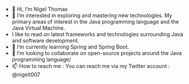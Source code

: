 - 👋 Hi, I’m Nigel Thomas
- 👀 I’m interested in exploring and mastering new technologies. My primary areas of interest in the Java programming language and the Java Virtual Machine. 
- I like to read on latest frameworks and technologies surrounding Java and software development. 
- 🌱 I’m currently learning Spring and Spring Boot.
- 💞️ I’m looking to collaborate on open-source projects around the Java programming language/
- 📫 How to reach me : You can reach me via my Twitter account : @nigelt007

<!---
nigelt007/nigelt007 is a ✨ special ✨ repository because its `README.md` (this file) appears on your GitHub profile.
You can click the Preview link to take a look at your changes.
--->
